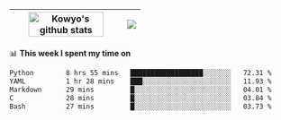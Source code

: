 | <a href="https://github.com/anuraghazra/github-readme-stats"><img width="85%" src="https://github-readme-stats.vercel.app/api?username=kowyo&show_icons=true&hide_border=true&theme=transparent" alt="Kowyo's github stats" /></a> | <a href="https://github.com/anuraghazra/github-readme-stats"><img align="center" src="https://github-readme-stats.vercel.app/api/top-langs/?username=kowyo&exclude_repo=Engineering-Competition-Robot,mobile-robot&hide=c,assembly,shaderlab,hlsl,mathematica,cmake&layout=compact&hide_border=true&theme=transparent" /></a> |
| ------------- | ------------- |

📊 **This week I spent my time on**
<!--START_SECTION:waka-->

```txt
Python        8 hrs 55 mins   ██████████████████░░░░░░░   72.31 %
YAML          1 hr 28 mins    ███░░░░░░░░░░░░░░░░░░░░░░   11.93 %
Markdown      29 mins         █░░░░░░░░░░░░░░░░░░░░░░░░   04.01 %
C             28 mins         █░░░░░░░░░░░░░░░░░░░░░░░░   03.84 %
Bash          27 mins         █░░░░░░░░░░░░░░░░░░░░░░░░   03.73 %
```

<!--END_SECTION:waka-->
